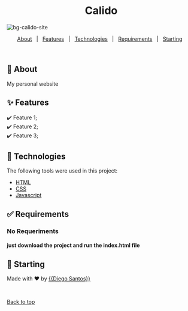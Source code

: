 <div align="center" id="top"> 

  &#xa0;

</div>

<h1 align="center">Calido</h1>

<p align="center">

  <!-- <img alt="Github issues" src="https://img.shields.io/github/issues/{{odiegosantos}}/calido?color=56BEB8" /> -->

  <!-- <img alt="Github forks" src="https://img.shields.io/github/forks/{{odiegosantos}}/calido?color=56BEB8" /> -->

  <!-- <img alt="Github stars" src="https://img.shields.io/github/stars/{{odiegosantos}}/calido?color=56BEB8" /> -->
</p>

![bg-calido-site](https://user-images.githubusercontent.com/87211192/153865110-ac53465c-d913-449e-8645-9164acc717ab.png)

<p align="center">
  <a href="#dart-about">About</a> &#xa0; | &#xa0; 
  <a href="#sparkles-features">Features</a> &#xa0; | &#xa0;
  <a href="#rocket-technologies">Technologies</a> &#xa0; | &#xa0;
  <a href="#white_check_mark-requirements">Requirements</a> &#xa0; | &#xa0;
  <a href="#checkered_flag-starting">Starting</a> &#xa0;
</p>

<br>

## :dart: About ##

My personal website

## :sparkles: Features ##

:heavy_check_mark: Feature 1;\
:heavy_check_mark: Feature 2;\
:heavy_check_mark: Feature 3;

## :rocket: Technologies ##

The following tools were used in this project:

- [HTML](https://www.w3.org/standards/webdesign/htmlcss)
- [CSS](https://www.w3.org/standards/webdesign/htmlcss)
- [Javascript](https://developer.mozilla.org/pt-BR/docs/Web/JavaScript)

## :white_check_mark: Requirements ##

### No Requeriments
#### just download the project and run the index.html file

## :checkered_flag: Starting ##

Made with :heart: by <a href="https://github.com/{{odiegosantos}}" target="_blank">{{Diego Santos}}</a>

&#xa0;

<a href="#top">Back to top</a>
